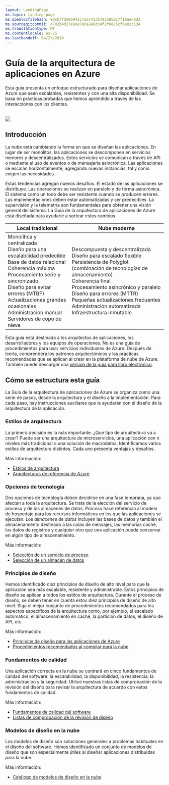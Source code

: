 ```yaml
---
layout: LandingPage
ms.topic: landing-page
ms.openlocfilehash: 80cb7fde0694257a5c413b702505e27f18aed8d3
ms.sourcegitcommit: d702b4d27e96e7a5a248dc4f2f0e25cf6e82c134
ms.translationtype: HT
ms.contentlocale: es-ES
ms.lasthandoff: 04/23/2018
---
```

# <a name="azure-application-architecture-guide"></a>Guía de la arquitectura de aplicaciones en Azure

Esta guía presenta un enfoque estructurado para diseñar aplicaciones de Azure que sean escalables, resistentes y con una alta disponibilidad. Se basa en prácticas probadas que hemos aprendido a través de las interacciones con los clientes.

<br/>

<img src="./images/guide-steps.svg" style="max-width:800px;"/>

## <a name="introduction"></a>Introducción

La nube está cambiando la forma en que se diseñan las aplicaciones. En lugar de ser monolitos, las aplicaciones se descomponen en servicios menores y descentralizados. Estos servicios se comunican a través de API o mediante el uso de eventos o de mensajería asincrónica. Las aplicaciones se escalan horizontalmente, agregando nuevas instancias, tal y como exigen las necesidades. 

Estas tendencias agregan nuevos desafíos. El estado de las aplicaciones se distribuye. Las operaciones se realizan en paralelo y de forma asincrónica. El sistema como un todo debe ser resistente cuando se producen errores. Las implementaciones deben estar automatizadas y ser predecibles. La supervisión y la telemetría son fundamentales para obtener una visión general del sistema. La Guía de la arquitectura de aplicaciones de Azure está diseñada para ayudarle a sortear estos cambios. 

<table>
<thead>
    <tr><th>Local tradicional</th><th>Nube moderna</th></tr>
</thead>
<tbody>
<tr><td>Monolítica y centralizada<br/>
Diseño para una escalabilidad predecible<br/>
Base de datos relacional<br/>
Coherencia máxima<br/>
Procesamiento serie y sincronizado<br/>
Diseño para evitar errores (MTBF)<br/>
Actualizaciones grandes ocasionales<br/>
Administración manual<br/>
Servidores de copo de nieve</td>
<td>
Descompuesta y descentralizada<br/>
Diseño para escalado flexible<br/>
Persistencia de Polyglot (combinación de tecnologías de almacenamiento)<br/>
Coherencia final<br/>
Procesamiento asincrónico y paralelo<br/>
Diseño para errores (MTTR)<br/>
Pequeñas actualizaciones frecuentes<br/>
Administración automatizada<br/>
Infraestructura inmutable<br/>
</td>
</tbody>
</table>

Esta guía está destinada a los arquitectos de aplicaciones, los desarrolladores y los equipos de operaciones. No es una guía de procedimientos para usar servicios individuales de Azure. Después de leerla, comprenderá los patrones arquitectónicos y las prácticas recomendadas que se aplican al crear en la plataforma de nube de Azure. También puede descargar una [versión de la guía para libro electrónico][ebook].

## <a name="how-this-guide-is-structured"></a>Cómo se estructura esta guía

La Guía de la arquitectura de aplicaciones de Azure se organiza como una serie de pasos, desde la arquitectura y el diseño a la implementación. Para cada paso, hay instrucciones auxiliares que le ayudarán con el diseño de la arquitectura de la aplicación.

### <a name="architecture-styles"></a>Estilos de arquitectura

La primera decisión es la más importante. ¿Qué tipo de arquitectura va a crear? Puede ser una arquitectura de microservicios, una aplicación con n niveles más tradicional o una solución de macrodatos. Identificamos varios estilos de arquitectura distintos. Cada uno presenta ventajas y desafíos.

Más información:

- [Estilos de arquitectura][arch-styles]
- [Arquitecturas de referencia de Azure][ref-archs]

### <a name="technology-choices"></a>Opciones de tecnología

Dos opciones de tecnología deben decidirse en una fase temprana, ya que afectan a toda la arquitectura. Se trata de la elección del servicio de proceso y de los almacenes de datos. *Proceso* hace referencia al modelo de hospedaje para los recursos informáticos en los que las aplicaciones se ejecutan. Los *almacenes de datos* incluyen las bases de datos y también el almacenamiento destinado a las colas de mensajes, las memorias caché, los datos de registros y cualquier otro que una aplicación pueda conservar en algún tipo de almacenamiento. 

Más información:

- [Selección de un servicio de proceso](./technology-choices/compute-overview.md)
- [Selección de un almacén de datos](./technology-choices/data-store-overview.md)

### <a name="design-principles"></a>Principios de diseño

Hemos identificado diez principios de diseño de alto nivel para que la aplicación sea más escalable, resistente y administrable. Estos principios de diseño se aplican a todos los estilos de arquitectura. Durante el proceso de diseño, se deben tener en cuenta estos diez principios de diseño de alto nivel. Siga el mejor conjunto de procedimientos recomendados para los aspectos específicos de la arquitectura como, por ejemplo, el escalado automático, el almacenamiento en caché, la partición de datos, el diseño de API, etc.

Más información:

- [Principios de diseño para las aplicaciones de Azure][design-principles]
- [Procedimientos recomendados al compilar para la nube][best-practices]

### <a name="quality-pillars"></a>Fundamentos de calidad

Una aplicación correcta en la nube se centrará en cinco fundamentos de calidad del software: la escalabilidad, la disponibilidad, la resistencia, la administración y la seguridad. Utilice nuestras listas de comprobación de la revisión del diseño para revisar la arquitectura de acuerdo con estos fundamentos de calidad.

Más información:

- [Fundamentos de calidad del software][pillars]
- [Listas de comprobación de la revisión de diseño][checklists] 

### <a name="cloud-design-patterns"></a>Modelos de diseño en la nube

Los modelos de diseño son soluciones generales a problemas habituales en el diseño del software. Hemos identificado un conjunto de modelos de diseño que son especialmente útiles al diseñar aplicaciones distribuidas para la nube.

Más información:

- [Catálogo de modelos de diseño en la nube](../patterns/index.md)


[arch-styles]: ./architecture-styles/index.md
[best-practices]: ../best-practices/index.md
[checklists]: ../checklist/index.md
[compute-options]: ./technology-choices/compute-comparison.md
[design-principles]: ./design-principles/index.md
[ebook]: https://azure.microsoft.com/campaigns/cloud-application-architecture-guide/
[patterns]: ../patterns/index.md?toc=/azure/architecture/guide/toc.json
[pillars]: ./pillars.md
[ref-archs]: ../reference-architectures/index.md
[storage-options]: ./technology-choices/data-store-comparison.md
[technology-choices]: ./technology-choices/index.md

